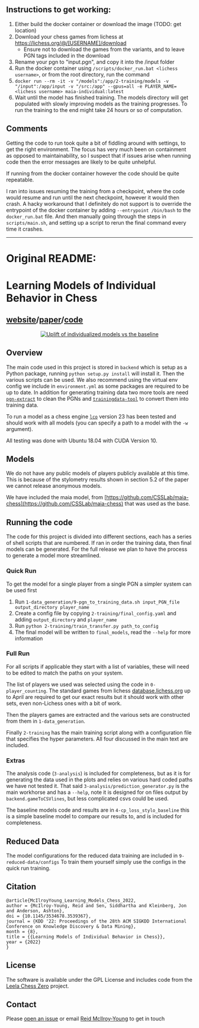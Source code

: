 ## Instructions to get working:

1. Either build the docker container or download the image (TODO: get location)
2. Download your chess games from lichess at https://lichess.org/@/[USERNAME]/download
   - Ensure not to download the games from the variants, and to leave PGN tags included in the download
3. Rename your pgn to "input.pgn", and copy it into the /input folder
4. Run the docker container using `/scripts/docker_run.bat <lichess username>`, or from the root directory, run the command 
5. ```docker run --rm -it -v "/models":/app/2-training/models -v "/input":/app/input -v "/src:/app" --gpus=all -e PLAYER_NAME=<lichess username> maia-individual:latest```
6. Wait until the model has finished training. The models directory will get populated with slowly improving models as the training progresses. To run the training to the end might take 24 hours or so of computation.

## Comments

Getting the code to run took quite a bit of fiddling around with settings, to get the right environment. The focus has very much been on containment as opposed to maintainability,
so I suspect that if issues arise when running code then the error messages are likely to be quite unhelpful. 

If running from the docker container however the code should be quite repeatable.

I ran into issues resuming the training from a checkpoint, where the code would resume and run until the next checkpoint, however it
would then crash. A hacky workaround that I definitely do not support is to override the entrypoint of the docker container by adding `--entrypoint /bin/bash` to the `docker_run.bat` file.
And then manually going through the steps in `scripts/main.sh`, and setting up a script to rerun the final command every time it crashes. 

-----
# Original README:

# Learning Models of Individual Behavior in Chess

## [website](https://maiachess.com)/[paper](https://arxiv.org/abs/2008.10086)/[code](https://github.com/CSSLab/maia-individual)

<p align="center">
  <a href="https://arxiv.org/abs/2008.10086"><img src="images/kdd_indiv_final.jpg" alt="Uplift of individualized models vs the baseline" /></a>
</p>

## Overview

The main code used in this project is stored in `backend` which is setup as a Python package, running `python setup.py install` will install it. Then the various scripts can be used. We also recommend using the virtual env config we include in `environment.yml` as some packages are required to be up to date. In addition for generating training data two more tools are need [`pgn-extract`](https://www.cs.kent.ac.uk/people/staff/djb/pgn-extract/) to clean the PGNs and [`trainingdata-tool`](https://github.com/DanielUranga/trainingdata-tool) to convert them into training data.

To run a model as a chess engine [`lco`](https://github.com/LeelaChessZero/lc0}{github.com/LeelaChessZero/lc0) version 23 has been tested and should work with all models (you can specify a path to a model with the `-w` argument).

All testing was done with Ubuntu 18.04 with CUDA Version 10.

## Models

We do not have any public models of players publicly available at this time. This is because of the stylometry results shown in section 5.2 of the paper we cannot release anonymous models.

We have included the maia model, from [https://github.com/CSSLab/maia-chess](https://github.com/CSSLab/maia-chess) that was used as the base.

## Running the code

The code for this project is divided into different sections, each has a series of shell scripts that are numbered. If ran in order the training data, then final models can be generated. For the full release we plan to have the process to generate a model more streamlined.

### Quick Run

To get the model for a single player from a single PGN a simpler system can be used first

1. Run `1-data_generation/9-pgn_to_training_data.sh input_PGN_file output_directory player_name`
2. Create a config file by copying `2-training/final_config.yaml` and adding `output_directory` and `player_name`
3. Run `python 2-training/train_transfer.py path_to_config`
4. The final model will be written to `final_models`, read the `--help` for more information

### Full Run

For all scripts if applicable they start with a list of variables, these will need to be edited to match the paths on your system.

The list of players we used was selected using the code in `0-player_counting`. The standard games from lichess [database.lichess.org](database.lichess.org) up to April are required to get our exact results but it should work with other sets, even non-Lichess ones with a bit of work.

Then the players games are extracted and the various sets are constructed from them in `1-data_generation`.

Finally `2-training` has the main training script along with a configuration file that specifies the hyper parameters. All four discussed in the main text are included.

### Extras

The analysis code (`3-analysis`) is included for completeness, but as it is for generating the data used in the plots and relies on various hard coded paths we have not tested it. That said `3-analysis/prediction_generator.py` is the main workhorse and has a `--help`, note it is designed for on files output by `backend.gameToCSVlines`, but less complicated csvs could be used.

The baseline models code and results are in `4-cp_loss_stylo_baseline` this is a simple baseline model to compare our results to, and is included for completeness.

## Reduced Data

The model configurations for the reduced data training are included in `9-reduced-data/configs` To train them yourself simply use the configs in the quick run training.

## Citation

```
@article{McIlroyYoung_Learning_Models_Chess_2022,
author = {McIlroy-Young, Reid and Sen, Siddhartha and Kleinberg, Jon and Anderson, Ashton},
doi = {10.1145/3534678.3539367},
journal = {KDD '22: Proceedings of the 28th ACM SIGKDD International Conference on Knowledge Discovery & Data Mining},
month = {8},
title = {{Learning Models of Individual Behavior in Chess}},
year = {2022}
}
```

## License

The software is available under the GPL License and includes code from the [Leela Chess Zero](https://github.com/LeelaChessZero/lczero-training) project.

## Contact

Please [open an issue](https://github.com/CSSLab/maia-individual/issues/new) or email [Reid McIlroy-Young](https://reidmcy.com/) to get in touch
